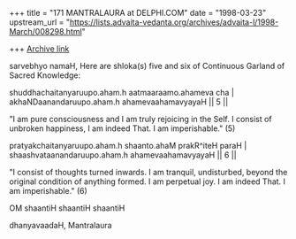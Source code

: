 +++
title = "171 MANTRALAURA at DELPHI.COM"
date = "1998-03-23"
upstream_url = "https://lists.advaita-vedanta.org/archives/advaita-l/1998-March/008298.html"

+++
[Archive link](https://lists.advaita-vedanta.org/archives/advaita-l/1998-March/008298.html)

sarvebhyo namaH,
  Here are shloka(s) five and six of
Continuous Garland of Sacred Knowledge:

  shuddhachaitanyaruupo.aham.h
aatmaaraamo.ahameva cha |
  akhaNDaanandaruupo.aham.h
ahamevaahamavyayaH || 5 ||

  "I am pure consciousness and I am
truly rejoicing in the Self. I consist
of unbroken happiness, I am indeed That.
I am imperishable." (5)

  pratyakchaitanyaruupo.aham.h
shaanto.ahaM prakR^iteH paraH |
  shaashvataanandaruupo.aham.h
ahamevaahamavyayaH || 6 ||

 "I consist of thoughts turned inwards.
I am tranquil, undisturbed, beyond the
original condition of anything formed.
I am perpetual joy. I am indeed That.
I am imperishable." (6)

OM shaantiH shaantiH shaantiH

dhanyavaadaH,
  Mantralaura

